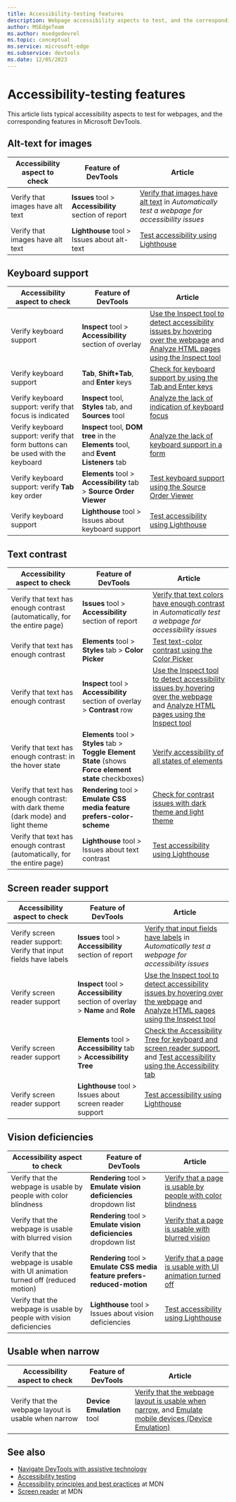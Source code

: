 ```yaml
---
title: Accessibility-testing features
description: Webpage accessibility aspects to test, and the corresponding features in Microsoft DevTools.
author: MSEdgeTeam
ms.author: msedgedevrel
ms.topic: conceptual
ms.service: microsoft-edge
ms.subservice: devtools
ms.date: 12/05/2023
---
```

# Accessibility-testing features

This article lists typical accessibility aspects to test for webpages, and the corresponding features in Microsoft DevTools.


<!-- ====================================================================== -->
## Alt-text for images

| Accessibility aspect to check | Feature of DevTools | Article |
|---|---|---|
| Verify that images have alt text | **Issues** tool > **Accessibility** section of report | [Verify that images have alt text](test-issues-tool.md#verify-that-images-have-alt-text) in _Automatically test a webpage for accessibility issues_ |
| Verify that images have alt text | **Lighthouse** tool > Issues about alt-text | [Test accessibility using Lighthouse](../accessibility/lighthouse.md) |


<!-- ====================================================================== -->
## Keyboard support

| Accessibility aspect to check | Feature of DevTools | Article |
|---|---|---|
| Verify keyboard support | **Inspect** tool > **Accessibility** section of overlay | [Use the Inspect tool to detect accessibility issues by hovering over the webpage](test-inspect-tool.md) and [Analyze HTML pages using the Inspect tool](../css/inspect.md) |
| Verify keyboard support | **Tab**, **Shift+Tab**, and **Enter** keys | [Check for keyboard support by using the Tab and Enter keys](test-tab-enter-keys.md) |
| Verify keyboard support: verify that focus is indicated | **Inspect** tool, **Styles** tab, and **Sources** tool | [Analyze the lack of indication of keyboard focus](test-analyze-no-focus-indicator.md) |
| Verify keyboard support: verify that form buttons can be used with the keyboard | **Inspect** tool, **DOM tree** in the **Elements** tool, and **Event Listeners** tab | [Analyze the lack of keyboard support in a form](test-analyze-no-keyboard-support.md) |
| Verify keyboard support: verify **Tab** key order | **Elements** tool > **Accessibility** tab > **Source Order Viewer** | [Test keyboard support using the Source Order Viewer](test-tab-key-source-order-viewer.md) |
| Verify keyboard support | **Lighthouse** tool > Issues about keyboard support | [Test accessibility using Lighthouse](../accessibility/lighthouse.md) |


<!-- ====================================================================== -->
## Text contrast

| Accessibility aspect to check | Feature of DevTools | Article |
|---|---|---|
| Verify that text has enough contrast (automatically, for the entire page) | **Issues** tool > **Accessibility** section of report | [Verify that text colors have enough contrast](test-issues-tool.md#verify-that-text-colors-have-enough-contrast) in _Automatically test a webpage for accessibility issues_ |
| Verify that text has enough contrast | **Elements** tool > **Styles** tab > **Color Picker** | [Test text-color contrast using the Color Picker](color-picker.md) |
| Verify that text has enough contrast | **Inspect** tool > **Accessibility** section of overlay > **Contrast** row | [Use the Inspect tool to detect accessibility issues by hovering over the webpage](test-inspect-tool.md) and [Analyze HTML pages using the Inspect tool](../css/inspect.md) |
| Verify that text has enough contrast: in the hover state | **Elements** tool > **Styles** tab > **Toggle Element State** (shows **Force element state** checkboxes) | [Verify accessibility of all states of elements](test-inspect-states.md) |
| Verify that text has enough contrast: with dark theme (dark mode) and light theme | **Rendering** tool > **Emulate CSS media feature prefers-color-scheme** | [Check for contrast issues with dark theme and light theme](test-dark-mode.md) |
| Verify that text has enough contrast (automatically, for the entire page) | **Lighthouse** tool > Issues about text contrast | [Test accessibility using Lighthouse](../accessibility/lighthouse.md) |


<!-- ====================================================================== -->
## Screen reader support

| Accessibility aspect to check | Feature of DevTools | Article |
|---|---|---|
| Verify screen reader support: Verify that input fields have labels | **Issues** tool > **Accessibility** section of report | [Verify that input fields have labels](test-issues-tool.md#verify-that-input-fields-have-labels) in _Automatically test a webpage for accessibility issues_ |
| Verify screen reader support | **Inspect** tool > **Accessibility** section of overlay > **Name** and **Role** | [Use the Inspect tool to detect accessibility issues by hovering over the webpage](test-inspect-tool.md) and [Analyze HTML pages using the Inspect tool](../css/inspect.md) |
| Verify screen reader support | **Elements** tool > **Accessibility** tab > **Accessibility Tree** | [Check the Accessibility Tree for keyboard and screen reader support](test-accessibility-tree.md), and [Test accessibility using the Accessibility tab](accessibility-tab.md) |
| Verify screen reader support | **Lighthouse** tool > Issues about screen reader support | [Test accessibility using Lighthouse](../accessibility/lighthouse.md) |


<!-- ====================================================================== -->
## Vision deficiencies

| Accessibility aspect to check | Feature of DevTools | Article |
|---|---|---|
| Verify that the webpage is usable by people with color blindness | **Rendering** tool > **Emulate vision deficiencies** dropdown list | [Verify that a page is usable by people with color blindness](test-color-blindness.md) |
| Verify that the webpage is usable with blurred vision | **Rendering** tool > **Emulate vision deficiencies** dropdown list | [Verify that a page is usable with blurred vision](test-blurred-vision.md) |
| Verify that the webpage is usable with UI animation turned off (reduced motion) | **Rendering** tool > **Emulate CSS media feature prefers-reduced-motion** | [Verify that a page is usable with UI animation turned off](test-reduced-ui-motion.md) |
| Verify that the webpage is usable by people with vision deficiencies | **Lighthouse** tool > Issues about vision deficiencies | [Test accessibility using Lighthouse](../accessibility/lighthouse.md) |


<!-- ====================================================================== -->
## Usable when narrow

| Accessibility aspect to check | Feature of DevTools | Article |
|---|---|---|
| Verify that the webpage layout is usable when narrow | **Device Emulation** tool | [Verify that the webpage layout is usable when narrow](./narrow.md), and [Emulate mobile devices (Device Emulation)](../device-mode/index.md) |


<!-- ====================================================================== -->
## See also

*  [Navigate DevTools with assistive technology](navigation.md)
*  [Accessibility testing](../../accessibility/test.md)
*  [Accessibility principles and best practices](https://developer.mozilla.org/docs/Web/Accessibility) at MDN
*  [Screen reader](https://developer.mozilla.org/docs/Glossary/Screen_reader) at MDN
